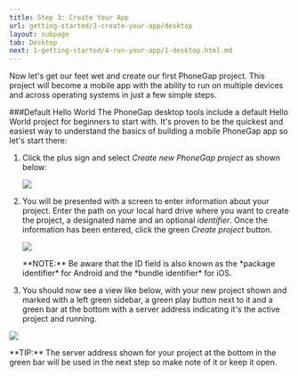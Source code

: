 ```yaml
---
title: Step 3: Create Your App
url: getting-started/3-create-your-app/desktop
layout: subpage
tab: Desktop
next: 1-getting-started/4-run-your-app/1-desktop.html.md
---
```


Now let's get our feet wet and create our first PhoneGap project. This project will become a mobile app with the ability to run on multiple devices and across operating systems in just a few simple steps.

###Default Hello World
The PhoneGap desktop tools include a default Hello World project for beginners to start with. It's proven to be the quickest and easiest way to understand the basics of building a mobile PhoneGap app so let's start there:

1. Click the plus sign and select *Create new PhoneGap project* as shown below:

	![](/images/desktop-app-plus-sm.png)
2. You will be presented with a screen to enter information about your project. Enter the path on your local hard drive where you want to create the project, a designated name and an optional *identifier*. Once the information has been entered, click the green *Create project* button.

      ![](/images/desktop-app-create-info.jpg)

	<div class="alert--warning">**NOTE:** Be aware that the ID field is also known as the *package identifier* for Android and the *bundle identifier* for iOS.</div>

3.  You should now see a view like below, with your new project shown and marked with a left green sidebar, a green play button next to it and a green bar at the bottom with a server address indicating it's the active project and running.

   ![](/images/desktop-app-create.jpg)

   <div class="alert--info">**TIP:** The server address shown for your project at the bottom in the green bar will be used in the next step so make note of it or keep it open. </div>
